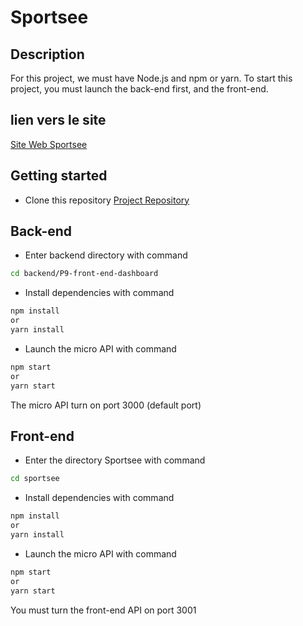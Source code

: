 # Sportsee

## Description

For this project, we must have Node.js and npm or yarn.
To start this project, you must launch the back-end first, and the front-end.

## lien vers le site 

[Site Web Sportsee](https://Toonba.github.io/OC_Projet_12)

## Getting started

- Clone this repository [Project Repository](https://github.com/Toonba/OC_Projet_12)

## Back-end

- Enter backend directory with command

```sh
cd backend/P9-front-end-dashboard
```

- Install dependencies with command

```sh
npm install
or
yarn install
```

- Launch the micro API with command

```sh
npm start
or
yarn start
```

The micro API turn on port 3000 (default port)

## Front-end

- Enter the directory Sportsee with command

```sh
cd sportsee
```

- Install dependencies with command

```sh
npm install
or
yarn install
```

- Launch the micro API with command

```sh
npm start
or
yarn start
```

You must turn the front-end API on port 3001


